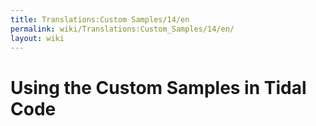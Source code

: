 ```yaml
---
title: Translations:Custom Samples/14/en
permalink: wiki/Translations:Custom_Samples/14/en/
layout: wiki
---
```


# Using the Custom Samples in Tidal Code
